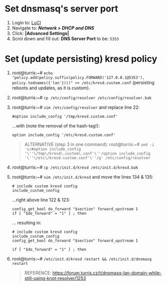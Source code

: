 # Set dnsmasq's server port

1. Login to: [LuCI](192.168.1.1/cgi-bin/luci/)
2. Navigate to: ***Network > DHCP and DNS***
3. Click: **|Advanced Settings|**
3. Scrol down and fill out: **DNS Server Port** to be: `5353`

# Set (update persisting) kresd policy

1. root@turris:~# `echo "policy.add(policy.suffix(policy.FORWARD('127.0.0.1@5353'),  policy.todnames({'lan'})))" >> /etc/kresd.custom.conf` (persisting reboots and updates, as it is custom).

2. root@turris:~# `cp /etc/config/resolver /etc/config/resolver.bak`

3. root@turris:~# `vim /etc/config/resolver` and replace line 22:

    ```
    #option include_config '/tmp/kresd.custom.conf'
    ```
    ...with (note the removal of the hash-tag!):

    ```
    option include_config '/etc/kresd.custom.conf'
    ```
    
    > ALTERNATIVE (step 3 in one command): root@turris:~# `sed -i 's/#option include_config '\''\/tmp\/kresd\.custom\.conf'\''/option include_config '\''\/etc\/kresd.custom.conf'\''/g' /etc/config/resolver`

4. root@turris:~# `cp /etc/init.d/kresd /etc/init.d/kresd.bak`

5. root@turris:~# `vim /etc/init.d/kresd` and move the lines 134 & 135:

    ```
    # include custom kresd config
    include_custom_config
    ```
  
    ...right above line 122 & 123:
  
    ```
    config_get_bool do_forward "$section" forward_upstream 1
    if [ "$do_forward" = "1" ] ; then
    ```
  
    ... resulting in:
  
    ```
    # include custom kresd config
    include_custom_config
    config_get_bool do_forward "$section" forward_upstream 1
  
    if [ "$do_forward" = "1" ] ; then
    ```

6. root@turris:~# `/etc/init.d/kresd restart && /etc/init.d/dnsmasq restart`

    > REFERENCE: https://forum.turris.cz/t/dnsmasq-lan-domain-while-still-using-knot-resolver/1253